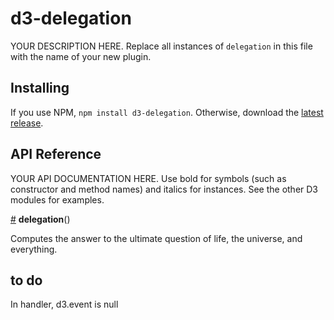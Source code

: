# d3-delegation

YOUR DESCRIPTION HERE. Replace all instances of `delegation` in this file with the name of your new plugin.

## Installing

If you use NPM, `npm install d3-delegation`. Otherwise, download the [latest release](https://github.com/d3/d3-delegation/releases/latest).

## API Reference

YOUR API DOCUMENTATION HERE. Use bold for symbols (such as constructor and method names) and italics for instances. See the other D3 modules for examples.

<a href="#delegation" name="delegation">#</a> <b>delegation</b>()

Computes the answer to the ultimate question of life, the universe, and everything.

## to do
In handler, d3.event is null
